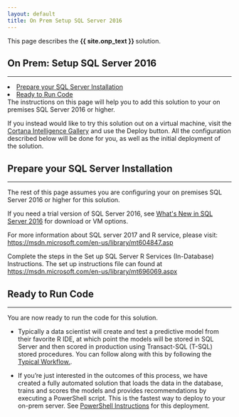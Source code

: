```yaml
---
layout: default
title: On Prem Setup SQL Server 2016
---
```

<div class="alert alert-success" role="alert"> This page describes the 
<strong>
{{ site.onp_text }}
</strong>
solution.
</div> 

## On Prem: Setup SQL Server 2016 
--------------------------

<div class="row">
    <div class="col-md-6">
        <div class="toc">
            <li><a href="#prepare-your-sql-server-2016-installation">Prepare your SQL Server Installation</a></li>
            <li><a href="#ready-to-run-code">Ready to Run Code</a></li>
        </div>
    </div>
    <div class="col-md-6">
        The instructions on this page will help you to add this solution to your on premises SQL Server 2016 or higher.  
        <p>
        If you instead would like to try this solution out on a virtual machine, visit the <a href="http://aka.ms/campaignoptimization">Cortana Intelligence Gallery</a> and use the Deploy button.  All the configuration described below will be done for you, as well as the initial deployment of the solution. </p>
    </div>
</div>

## Prepare your SQL Server Installation
-------------------------------------------

The rest of this page assumes you are configuring your on premises SQL Server 2016 or higher for this solution.

If you need a trial version of SQL Server 2016, see [What's New in SQL Server 2016](https://msdn.microsoft.com/en-us/library/bb500435.aspx) for download or VM options. 

For more information about SQL server 2017 and R service, please visit: <a href="https://msdn.microsoft.com/en-us/library/mt604847.aspx">https://msdn.microsoft.com/en-us/library/mt604847.asp</a>

Complete the steps in the Set up SQL Server R Services (In-Database) Instructions. The set up instructions file can found at  <a href="https://msdn.microsoft.com/en-us/library/mt696069.aspx" target="_blank"> https://msdn.microsoft.com/en-us/library/mt696069.aspx</a>


## Ready to Run Code 
---------------------

You are now ready to run the code for this solution.  

* Typically a data scientist will create and test a predictive model from their favorite R IDE, at which point the models will be stored in SQL Server and then scored in production using Transact-SQL (T-SQL) stored procedures. 
You can follow along with this by following the <a href="Typical.html">Typical Workflow.</a>.

* If you’re just interested in the outcomes of this process, we have created a fully automated solution that loads the data in the database, trains and scores the models and provides recommendations by executing a PowerShell script. This is the fastest way to deploy to your on-prem server. See <a href="Powershell_Instructions.html">PowerShell Instructions</a> for this deployment.
	